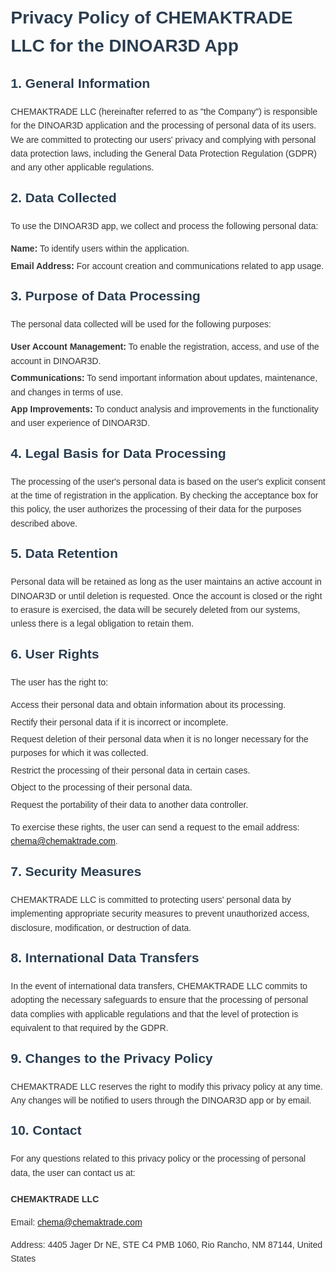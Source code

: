 <!DOCTYPE html>
<html lang="en">
<head>
<meta charset="UTF-8">
<meta name="viewport" content="width=device-width, initial-scale=1.0">
<title>Privacy Policy - DINOAR3D App</title>
<style>
    body {
        font-family: Arial, sans-serif;
        margin: 20px;
        line-height: 1.6;
        color: #333;
    }
    h1, h2 {
        color: #2c3e50;
    }
    h1 {
        font-size: 2em;
        margin-bottom: 10px;
    }
    h2 {
        font-size: 1.5em;
        margin-top: 20px;
    }
    p {
        margin-bottom: 10px;
    }
    ul {
        list-style-type: none;
        padding-left: 0;
    }
    li {
        margin-bottom: 5px;
    }
    .contact-info {
        margin-top: 20px;
    }
</style>
</head>
<body>

<h1>Privacy Policy of CHEMAKTRADE LLC for the DINOAR3D App</h1>

<h2>1. General Information</h2>
<p>CHEMAKTRADE LLC (hereinafter referred to as "the Company") is responsible for the DINOAR3D application and the processing of personal data of its users. We are committed to protecting our users' privacy and complying with personal data protection laws, including the General Data Protection Regulation (GDPR) and any other applicable regulations.</p>

<h2>2. Data Collected</h2>
<p>To use the DINOAR3D app, we collect and process the following personal data:</p>
<ul>
    <li><strong>Name:</strong> To identify users within the application.</li>
    <li><strong>Email Address:</strong> For account creation and communications related to app usage.</li>
</ul>

<h2>3. Purpose of Data Processing</h2>
<p>The personal data collected will be used for the following purposes:</p>
<ul>
    <li><strong>User Account Management:</strong> To enable the registration, access, and use of the account in DINOAR3D.</li>
    <li><strong>Communications:</strong> To send important information about updates, maintenance, and changes in terms of use.</li>
    <li><strong>App Improvements:</strong> To conduct analysis and improvements in the functionality and user experience of DINOAR3D.</li>
</ul>

<h2>4. Legal Basis for Data Processing</h2>
<p>The processing of the user's personal data is based on the user's explicit consent at the time of registration in the application. By checking the acceptance box for this policy, the user authorizes the processing of their data for the purposes described above.</p>

<h2>5. Data Retention</h2>
<p>Personal data will be retained as long as the user maintains an active account in DINOAR3D or until deletion is requested. Once the account is closed or the right to erasure is exercised, the data will be securely deleted from our systems, unless there is a legal obligation to retain them.</p>

<h2>6. User Rights</h2>
<p>The user has the right to:</p>
<ul>
    <li>Access their personal data and obtain information about its processing.</li>
    <li>Rectify their personal data if it is incorrect or incomplete.</li>
    <li>Request deletion of their personal data when it is no longer necessary for the purposes for which it was collected.</li>
    <li>Restrict the processing of their personal data in certain cases.</li>
    <li>Object to the processing of their personal data.</li>
    <li>Request the portability of their data to another data controller.</li>
</ul>
<p>To exercise these rights, the user can send a request to the email address: <a href="mailto:chema@chemaktrade.com">chema@chemaktrade.com</a>.</p>

<h2>7. Security Measures</h2>
<p>CHEMAKTRADE LLC is committed to protecting users' personal data by implementing appropriate security measures to prevent unauthorized access, disclosure, modification, or destruction of data.</p>

<h2>8. International Data Transfers</h2>
<p>In the event of international data transfers, CHEMAKTRADE LLC commits to adopting the necessary safeguards to ensure that the processing of personal data complies with applicable regulations and that the level of protection is equivalent to that required by the GDPR.</p>

<h2>9. Changes to the Privacy Policy</h2>
<p>CHEMAKTRADE LLC reserves the right to modify this privacy policy at any time. Any changes will be notified to users through the DINOAR3D app or by email.</p>

<h2>10. Contact</h2>
<p>For any questions related to this privacy policy or the processing of personal data, the user can contact us at:</p>
<div class="contact-info">
    <p><strong>CHEMAKTRADE LLC</strong></p>
    <p>Email: <a href="mailto:chema@chemaktrade.com">chema@chemaktrade.com</a></p>
    <p>Address: 4405 Jager Dr NE, STE C4 PMB 1060, Rio Rancho, NM 87144, United States</p>
</div>

</body>
</html>
